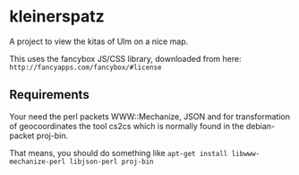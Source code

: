 kleinerspatz
============
A project to view the kitas of Ulm on a nice map.

This uses the fancybox JS/CSS library, downloaded from here:
```http://fancyapps.com/fancybox/#license```

Requirements
------------
Your need the perl packets WWW::Mechanize, JSON and for transformation of geocoordinates the tool cs2cs which is normally found in the debian-packet proj-bin.

That means, you should do something like
```apt-get install libwww-mechanize-perl libjson-perl proj-bin```
